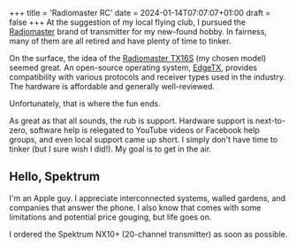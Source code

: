 +++
title = 'Radiomaster RC'
date = 2024-01-14T07:07:07+01:00
draft = false
+++
At the suggestion of my local flying club, I pursued the [Radiomaster](https://www.radiomasterrc.com) brand of transmitter for my new-found hobby. In fairness, many of them are all retired and have plenty of time to tinker. 

On the surface, the idea of the [Radiomaster TX16S](https://www.radiomasterrc.com/products/tx16s-mark-ii-radio-controller?variant=42817679655143) (my chosen model) seemed great. An open-source operating system, [EdgeTX](http://www.edgetx.org), provides compatibility with various protocols and receiver types used in the industry. The hardware is affordable and generally well-reviewed. 

Unfortunately, that is where the fun ends.

As great as that all sounds, the rub is support. Hardware support is next-to-zero, software help is relegated to YouTube videos or Facebook help groups, and even local support came up short. I simply don't have time to tinker (but I sure wish I did!). My goal is to get in the air.

## Hello, Spektrum

I'm an Apple guy. I appreciate interconnected systems, walled gardens, and companies that answer the phone. I also know that comes with some limitations and potential price gouging, but life goes on.

I ordered the Spektrum NX10+ (20-channel transmitter) as soon as possible.
